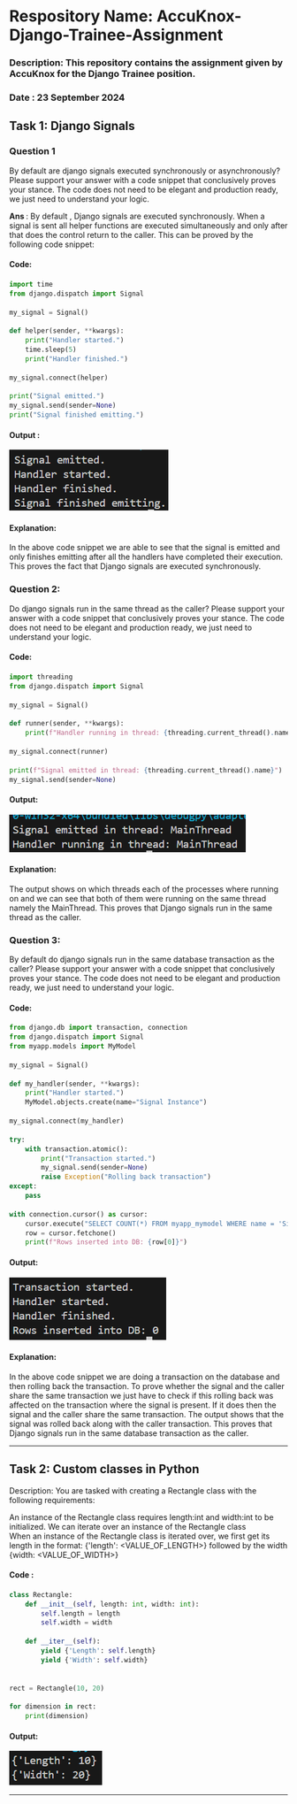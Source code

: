 # Respository Name: AccuKnox-Django-Trainee-Assignment<br>

### Description: This repository contains the assignment given by AccuKnox for the Django Trainee position.<br>

### Date : 23 September 2024<br>

## Task 1: Django Signals

### Question 1<br>
By default are django signals executed synchronously or asynchronously? Please support your answer with a code snippet that conclusively proves your stance. The code does not need to be elegant and production ready, we just need to understand your logic.<br>

<strong>Ans </strong>: By default , Django signals are executed synchronously. When a signal is sent all helper functions are executed simultaneously and only after that does the control return to the caller. This can be proved by the following code snippet:<br>

#### Code:<br>

```python
import time
from django.dispatch import Signal

my_signal = Signal()

def helper(sender, **kwargs):
    print("Handler started.")
    time.sleep(5)  
    print("Handler finished.")

my_signal.connect(helper)

print("Signal emitted.")
my_signal.send(sender=None)
print("Signal finished emitting.")
```

#### Output :<br>
![Code output 1](image-3.png)

#### Explanation:<br>
In the above code snippet we are able to see that the signal is 
emitted and only finishes emitting after all the handlers have completed their execution. This proves the fact that Django signals are executed synchronously.


### Question 2: 
Do django signals run in the same thread as the caller? Please support your answer with a code snippet that conclusively proves your stance. The code does not need to be elegant and production ready, we just need to understand your logic.<br>

#### Code:<br>

```python
import threading
from django.dispatch import Signal

my_signal = Signal()

def runner(sender, **kwargs):
    print(f"Handler running in thread: {threading.current_thread().name}")

my_signal.connect(runner)

print(f"Signal emitted in thread: {threading.current_thread().name}")
my_signal.send(sender=None)
```

#### Output:<br>
![Code Output 2](image-4.png)

#### Explanation:<br>
The output shows on which threads each of the processes where running on and we can see that both of them were running on the same thread namely the MainThread. This proves that Django signals run in the same thread as the caller.

### Question 3: 
By default do django signals run in the same database transaction as the caller? Please support your answer with a code snippet that conclusively proves your stance. The code does not need to be elegant and production ready, we just need to understand your logic.<br>

#### Code:<br>

```python
from django.db import transaction, connection
from django.dispatch import Signal
from myapp.models import MyModel

my_signal = Signal()

def my_handler(sender, **kwargs):
    print("Handler started.")
    MyModel.objects.create(name="Signal Instance")

my_signal.connect(my_handler)

try:
    with transaction.atomic():
        print("Transaction started.")
        my_signal.send(sender=None)
        raise Exception("Rolling back transaction")
except:
    pass

with connection.cursor() as cursor:
    cursor.execute("SELECT COUNT(*) FROM myapp_mymodel WHERE name = 'Signal Instance'")
    row = cursor.fetchone()
    print(f"Rows inserted into DB: {row[0]}")
```

#### Output:<br>
![alt text](image-5.png)

#### Explanation:<br>
In the above code snippet we are doing a transaction on the database and then rolling back the transaction. To prove whether the signal and the caller share the same transaction we just have to check if this rolling back was affected on the transaction where the signal is present. If it does then the signal and the caller share the same transaction. The output shows that the signal was rolled back along with the caller transaction. This proves that Django signals run in the same database transaction as the caller.

<hr>

## Task 2: Custom classes in Python<br>

Description: You are tasked with creating a Rectangle class with the following requirements:

An instance of the Rectangle class requires length:int and width:int to be initialized.
We can iterate over an instance of the Rectangle class <br>
When an instance of the Rectangle class is iterated over, we first get its length in the format: {'length': <VALUE_OF_LENGTH>} followed by the width {width: <VALUE_OF_WIDTH>}

#### Code :<br>
```python
class Rectangle:
    def __init__(self, length: int, width: int):
        self.length = length
        self.width = width
    
    def __iter__(self):
        yield {'Length': self.length}
        yield {'Width': self.width}


rect = Rectangle(10, 20)

for dimension in rect:
    print(dimension)
```

#### Output:<br>
![Output of Python Code](image-1.png)

<hr>
